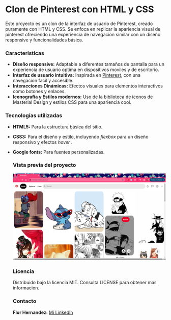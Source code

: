 # Clon de Pinterest con HTML y CSS 

Este proyecto es un clon de la interfaz de usuario de Pinterest, creado puramente con HTML y CSS. Se enfoca en replicar la apariencia visual de pinterest ofreciendo una experiencia de  navegacion similar  con un diseño responsive y funcionalidades básica.

### Caracteristicas
+ **Diseño responsive:** Adaptable a diferentes tamaños de pantalla para un experiencia de usuario optima en dispositivos moviles y de escritorio.
+ **Interfaz de usuario intuitiva:** Inspirada en [Pinterest](https://mx.pinterest.com/), con una navegacion facil y accesible.
+ **Interacciones Dinámicas:** Efectos visuales para elementos interactivos como botones y enlaces.
+ **Iconografia y Estilos modernos:** Uso de la biblioteca de iconos de Masterial Design y estilos CSS para una apariencia cool.

### Tecnologías utilizadas
+ **HTML5:**  Para la estructura básica del sitio.
+ **CSS3:**  Para el diseño y estilo, incluyendo _flexbox_ para un diseño responsivo y efectos _hover_ .
+ **Google fonts:** Para fuentes personalizadas.

  ### Vista previa del proyecto
  ![Vista Demo](/imagenes/captura_proyecto.png) 

  ### Licencia
  Distribuido bajo la licencia MIT. Consulta LICENSE para obtener mas informacion.

  ### Contacto
  **Flor Hernandez:** [Mi LinkedIn](https://www.linkedin.com/in/flor-hernandez-montelongo/)
